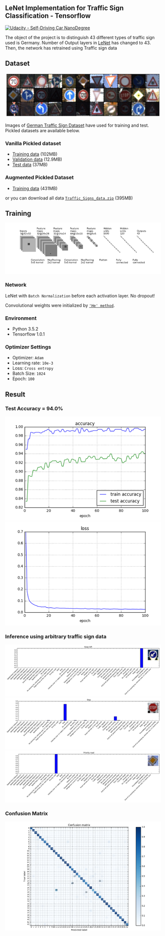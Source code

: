 ﻿## LeNet Implementation for Traffic Sign Classification - Tensorflow
[![Udacity - Self-Driving Car NanoDegree](https://s3.amazonaws.com/udacity-sdc/github/shield-carnd.svg)](http://www.udacity.com/drive)

The object of the project is to distinguish 43 different types of traffic sign used is Germany. Number of Output layers in [LeNet](http://yann.lecun.com/exdb/lenet/) has changed to 43. Then, the network has retrained using Traffic sign data

Dataset
---
<p align="center">
  <img src="./images/data_example.png">
</p>

Images of [German Traffic Sign Dataset](http://benchmark.ini.rub.de/?section=gtsrb&subsection=dataset) have used for training and test. Pickled datasets are available below.


### Vanilla Pickled dataset 
* [Training data](https://www.dropbox.com/s/8ldwwtgp8n4owuv/train.p?dl=0) (102MB)
* [Validation data](https://www.dropbox.com/s/cs96orc7i3sfvr3/test.p?dl=0) (12.9MB)
* [Test data](https://www.dropbox.com/s/cs96orc7i3sfvr3/test.p?dl=0) (37MB)

### Augmented Pickled Dataset
* [Training data](https://www.dropbox.com/s/v09biif3epk922v/train_aug.p?dl=0) (431MB)

or you can download all data [`Traffic_Signs_data.zip`](https://www.dropbox.com/s/9qaiamsvzknhrvb/Traffic_Signs_data.zip?dl=0) (395MB)


Training
---

<p align="center">
  <img src="./images/convnet_fig.png">
</p>

### Network
LeNet with `Batch Normalization` before each activation layer. No dropout! 

Convolutional weights were initialized by [`'He' method`](https://arxiv.org/abs/1502.01852).

### Environment
* Python 3.5.2
* Tensorflow 1.0.1

### Optimizer Settings
* Optimizer: `Adam`
* Learning rate: `10e-3`
* Loss: `Cross entropy`
* Batch Size: `1024`
* Epoch: `100`




Result
---
### Test Accuracy = 94.0%

<p align="center">
  <img src="./images/result_acc.png">
  <img src="./images/result_loss.png">
</p>



### Inference using arbitrary traffic sign data

<p align="center">
  <img src="./images/softmax_probabilities_1.png">
  <img src="./images/softmax_probabilities_2.png">
  <img src="./images/softmax_probabilities_3.png">
</p>

### Confusion Matrix
<p align="center">
  <img src="./images/confusion_matrix.png">
</p>
